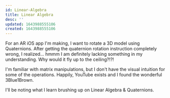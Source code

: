 ```yaml
---
id: Linear-Algebra
title: Linear Algebra
desc: ''
updated: 1643988555106
created: 1643988555106
---
```


For an AR iOS app I'm making, I want to rotate a 3D model using Quaternions. After getting the quaternion rotation instruction completely wrong, I realized... hmmm I am definitely lacking something in my understanding. Why would it fly up to the ceiling?!?!

I'm familiar with matrix manipulations, but I don't have the visual intuition for some of the operations. 
Happily, YouTube exists and I found the wonderful 3Blue1Brown.

I'll be noting what I learn brushing up on Linear Algebra & Quaternions. 